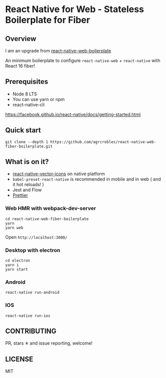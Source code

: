 # React Native for Web - Stateless Boilerplate for Fiber

## Overview

I am an upgrade from [react-native-web-boilerplate](https://github.com/agrcrobles/react-native-web-boilerplate)

An minimum boilerplate to configure `react-native-web` + `react-native` with React 16 fiber!

## Prerequisites

* Node 8 LTS
* You can use yarn or npm
* react-native-cli

https://facebook.github.io/react-native/docs/getting-started.html

## Quick start
```
git clone --depth 1 https://github.com/agrcrobles/react-native-web-fiber-boilerplate.git
```

## What is on it?

 - [react-native-vector-icons](https://github.com/oblador/react-native-vector-icons) on native platform
 - `babel-preset-react-native` is recommended in mobile and in web ( and it hot reloads! )
 - Jest and Flow
 - [Prettier](https://prettier.io/docs/en/install.html)

### Web HMR with webpack-dev-server
```
cd react-native-web-fiber-boilerplate
yarn
yarn web
```
Open `http://localhost:3000/`

### Desktop with electron

```
cd electron
yarn i
yarn start
```

### Android

```
react-native run-android
```

### IOS

```
react-native run-ios
```

## CONTRIBUTING

PR, stars ✭ and issue reporting, welcome!

## LICENSE

MIT
